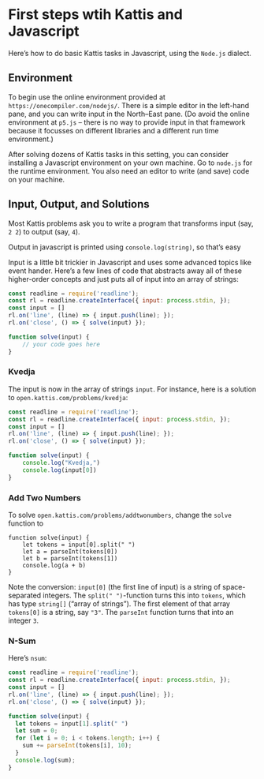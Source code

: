 # First steps wtih Kattis and Javascript

Here’s how to do basic Kattis tasks in Javascript, using the `Node.js` dialect.

## Environment

To begin use the online environment provided at `https://onecompiler.com/nodejs/`.
There is a simple editor in the left-hand pane, and you can write input in the North–East pane.
(Do avoid the online environment at `p5.js` – there is no way to provide input in that framework because it focusses on different libraries and a different run time environment.)

After solving dozens of Kattis tasks in this setting, you can consider installing a Javascript environment on your own machine.
Go to `node.js` for the runtime environment.
You also need an editor to write (and save) code on your machine.

## Input, Output, and Solutions

Most Kattis problems ask you to write a program that transforms input (say, `2 2`) to output (say, `4`). 

Output in javascript is printed using `console.log(string)`, so that’s easy


Input is a little bit trickier in Javascript and uses some advanced topics like event hander.
Here’s a few lines of code that abstracts away all of these higher-order concepts and just puts all of input into an array of strings:

```javascript
const readline = require('readline');
const rl = readline.createInterface({ input: process.stdin, });
const input = []
rl.on('line', (line) => { input.push(line); });
rl.on('close', () => { solve(input) });

function solve(input) {
    // your code goes here
}
```


### Kvedja

The input is now in the array of strings `input`.
For instance, here is a solution to 
`open.kattis.com/problems/kvedja`:

```javascript
const readline = require('readline');
const rl = readline.createInterface({ input: process.stdin, });
const input = []
rl.on('line', (line) => { input.push(line); });
rl.on('close', () => { solve(input) });

function solve(input) {
    console.log("Kvedja,")
    console.log(input[0])
}
````

### Add Two Numbers

To solve `open.kattis.com/problems/addtwonumbers`, change the `solve` function to

```
function solve(input) {
    let tokens = input[0].split(" ")
    let a = parseInt(tokens[0])
    let b = parseInt(tokens[1])
    console.log(a + b)
}
```

Note the conversion: `input[0]` (the first line of input) is a string of space-separated integers.
The `split(" ")`-function turns this into `tokens`, which has type `string[]` (“array of strings”).
The first element of that array `tokens[0]` is a string, say `"3"`.
The `parseInt` function turns that into an integer `3`.

### N-Sum

Here’s `nsum`:

```javascript
const readline = require('readline');
const rl = readline.createInterface({ input: process.stdin, });
const input = []
rl.on('line', (line) => { input.push(line); });
rl.on('close', () => { solve(input) });

function solve(input) {
  let tokens = input[1].split(" ")
  let sum = 0;
  for (let i = 0; i < tokens.length; i++) {
    sum += parseInt(tokens[i], 10);
  }
  console.log(sum);
}
```


